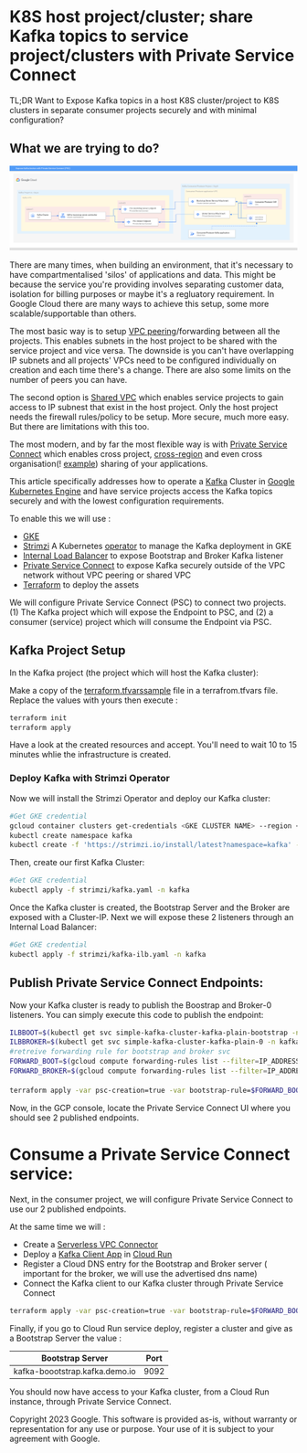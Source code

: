# K8S host project/cluster; share Kafka topics to service project/clusters with Private Service Connect
TL;DR Want to Expose Kafka topics in a host K8S cluster/project to K8S clusters in separate consumer projects securely and with minimal configuration?

## What we are trying to do?

![GKE_PSC_Kafka](gke-psc-kafka.png)

There are many times, when building an environment, that it's necessary to have compartmentalised 'silos' of applications and data. This might be because the service you're providing involves separating customer data, isolation for billing purposes or maybe it's a regluatory requirement. In Google Cloud there are many ways to achieve this setup, some more scalable/supportable than others. 


The most basic way is to setup [VPC peering](https://cloud.google.com/vpc/docs/vpc-peering)/forwarding between all the projects. This enables subnets in the host project to be shared with the service project and vice versa. The downside is you can't have overlapping IP subnets and all projects' VPCs need to be configured individually on creation and each time there's a change. There are also some limits on the number of peers you can have. 

The second option is [Shared VPC](https://cloud.google.com/vpc/docs/shared-vpc) which enables service projects to gain access to IP subnest that exist in the host project. Only the host project needs the firewall rules/policy to be setup. More secure, much more easy. But there are limitations with this too.

The most modern, and by far the most flexible way is with [Private Service Connect](https://cloud.google.com/vpc/docs/private-service-connect) which enables cross project, [cross-region](https://cloud.google.com/vpc/docs/about-accessing-vpc-hosted-services-endpoints#global-access) and even cross organisation(! [example](https://docs.confluent.io/cloud/current/networking/private-links/gcp-private-service-connect.html)) sharing of your applications. 

This article specifically addresses how to operate a [Kafka](https://kafka.apache.org/) Cluster in [Google Kubernetes Engine](https://cloud.google.com/kubernetes-engine/docs/concepts/kubernetes-engine-overview) and have service projects access the Kafka topics securely and with the lowest configuration requirements.

To enable this we will use : 
* [GKE](https://cloud.google.com/kubernetes-engine)
* [Strimzi](https://strimzi.io/) A Kubernetes [operator](https://kubernetes.io/docs/concepts/extend-kubernetes/operator/) to manage the Kafka deployment in GKE
* [Internal Load Balancer](https://cloud.google.com/kubernetes-engine/docs/how-to/internal-load-balancing) to expose Bootstrap and Broker Kafka listener
* [Private Service Connect](https://cloud.google.com/vpc/docs/private-service-connect) to expose Kafka securely outside of the VPC network without VPC peering or shared VPC
* [Terraform](https://www.terraform.io/) to deploy the assets

We will configure Private Service Connect (PSC) to connect two projects. (1) The Kafka project which will expose the Endpoint to PSC, and (2) a consumer (service) project which will consume the Endpoint via PSC.

## Kafka Project Setup

In the Kafka project (the project which will host the Kafka cluster):

Make a copy of the [terraform.tfvarssample](./terraform.tfvarssample) file  in a terrafrom.tfvars file. Replace the values with yours then execute :

```bash
terraform init
terraform apply
```
Have a look at the created resources and accept. You'll need to wait 10 to 15 minutes whlie the infrastructure is created.

### Deploy Kafka with Strimzi Operator

Now we will install the Strimzi Operator and deploy our Kafka cluster:

```bash
#Get GKE credential
gcloud container clusters get-credentials <GKE CLUSTER NAME> --region <REGION> --project <PROJECT ID>
kubectl create namespace kafka
kubectl create -f 'https://strimzi.io/install/latest?namespace=kafka' -n kafka
```

Then, create our first Kafka Cluster:

```bash
#Get GKE credential
kubectl apply -f strimzi/kafka.yaml -n kafka
```

Once the Kafka cluster is created, the Bootstrap Server and the Broker are exposed with a Cluster-IP. Next we will expose these 2 listeners through an Internal Load Balancer:

```bash
#Get GKE credential
kubectl apply -f strimzi/kafka-ilb.yaml -n kafka
```

## Publish Private Service Connect Endpoints:

Now your Kafka cluster is ready to publish the Boostrap and Broker-0 listeners. You can simply execute this code to publish the endpoint: 

```bash
ILBBOOT=$(kubectl get svc simple-kafka-cluster-kafka-plain-bootstrap -n kafka -o jsonpath="{.status.loadBalancer.ingress[0].ip}")
ILBBROKER=$(kubectl get svc simple-kafka-cluster-kafka-plain-0 -n kafka -o jsonpath="{.status.loadBalancer.ingress[0].ip}") 
#retreive forwarding rule for bootstrap and broker svc
FORWARD_BOOT=$(gcloud compute forwarding-rules list --filter=IP_ADDRESS:$ILBBOOT --format="value(selfLink.basename())")
FORWARD_BROKER=$(gcloud compute forwarding-rules list --filter=IP_ADDRESS:$ILBBROKER --format="value(selfLink.basename())")

terraform apply -var psc-creation=true -var bootstrap-rule=$FORWARD_BOOT -var broker-rule=$FORWARD_BROKER
```

Now, in the GCP console, locate the Private Service Connect UI where you should see 2 published endpoints.

# Consume a Private Service Connect service:

Next, in the consumer project, we will configure Private Service Connect to use our 2 published endpoints.

At the same time we will :
* Create a [Serverless VPC Connector](https://cloud.google.com/vpc/docs/configure-serverless-vpc-access)
* Deploy a [Kafka Client App](https://github.com/provectus/kafka-ui) in [Cloud Run](https://cloud.google.com/run)
* Register a Cloud DNS entry for the Bootstrap and Broker server ( important for the broker, we will use the advertised dns name)
* Connect the Kafka client to our Kafka cluster through Private Service Connect

```bash
terraform apply -var psc-creation=true -var bootstrap-rule=$FORWARD_BOOT -var broker-rule=$FORWARD_BROKER -var consumer-creation=true
```
Finally, if you go to Cloud Run service deploy, register a cluster and give as a Bootstrap Server the value :

| Bootstrap Server               | Port |
|--------------------------------|------|
| kafka-boootstrap.kafka.demo.io | 9092 |

You should now have access to your Kafka cluster, from a Cloud Run instance, through Private Service Connect.

Copyright 2023 Google. This software is provided as-is, without warranty or representation for any use or purpose. Your use of it is subject to your agreement with Google.
